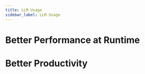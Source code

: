 ```yaml
---
title: LLM Usage
sidebar_label: LLM Usage
---
```


# Better Performance at Runtime

# Better Productivity

